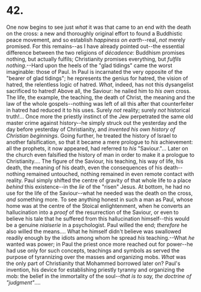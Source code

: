 # 42.

One now begins to see just _what_ it was that came to an end with the
death on the cross: a new and thoroughly original effort to found a
Buddhistic peace movement, and so establish _happiness on earth_--real,
_not_ merely promised. For this remains--as I have already pointed
out--the essential difference between the two religions of _décadence_:
Buddhism promises nothing, but actually fulfils; Christianity promises
everything, but _fulfils nothing_.--Hard upon the heels of the "glad
tidings" came the worst imaginable: those of Paul. In Paul is incarnated
the very opposite of the "bearer of glad tidings"; he represents the
genius for hatred, the vision of hatred, the relentless logic of hatred.
_What_, indeed, has not this dysangelist sacrificed to hatred! Above
all, the Saviour: he nailed him to _his own_ cross. The life, the
example, the teaching, the death of Christ, the meaning and the law of
the whole gospels--nothing was left of all this after that counterfeiter
in hatred had reduced it to his uses. Surely _not_ reality; surely _not_
historical truth!... Once more the priestly instinct of the Jew
perpetrated the same old master crime against history--he simply struck
out the yesterday and the day before yesterday of Christianity, and
_invented his own history of Christian beginnings_. Going further, he
treated the history of Israel to another falsification, so that it
became a mere prologue to _his_ achievement: all the prophets, it now
appeared, had referred to _his_ "Saviour."... Later on the church even
falsified the history of man in order to make it a prologue to
Christianity.... The figure of the Saviour, his teaching, his way of
life, his death, the meaning of his death, even the consequences of his
death--nothing remained untouched, nothing remained in even remote
contact with reality. Paul simply shifted the centre of gravity of that
whole life to a place _behind_ this existence--in the _lie_ of the
"risen" Jesus. At bottom, he had no use for the life of the
Saviour--what he needed was the death on the cross, _and_ something
more. To see anything honest in such a man as Paul, whose home was at
the centre of the Stoical enlightenment, when he converts an
hallucination into a _proof_ of the resurrection of the Saviour, or even
to believe his tale that he suffered from this hallucination
himself--this would be a genuine _niaiserie_ in a psychologist. Paul
willed the end; _therefore_ he also willed the means.... What he himself
didn't believe was swallowed readily enough by the idiots among whom he
spread _his_ teaching.--What _he_ wanted was power; in Paul the priest
once more reached out for power--he had use only for such concepts,
teachings and symbols as served the purpose of tyrannizing over the
masses and organizing mobs. _What_ was the only part of Christianity
that Mohammed borrowed later on? Paul's invention, his device for
establishing priestly tyranny and organizing the mob: the belief in the
immortality of the soul--_that is to say, the doctrine of
"judgment"_....


